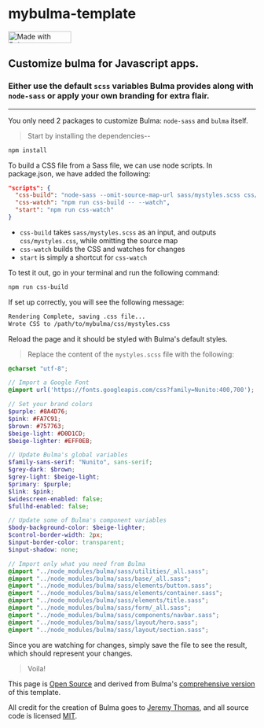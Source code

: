 # mybulma-template

<a href="https://bulma.io">
  <img
    src="https://bulma.io/images/made-with-bulma.png"
    alt="Made with Bulma"
    width="128"
    height="24">
</a>

## Customize bulma for Javascript apps.

### Either use the default `scss` variables Bulma provides along with `node-sass` or apply your own branding for extra flair.

---

You only need 2 packages to customize Bulma: `node-sass` and `bulma` itself.

> Start by installing the dependencies--

```bash
npm install
```

To build a CSS file from a Sass file, we can use node scripts. In package.json, we have added the following:

```json
"scripts": {
  "css-build": "node-sass --omit-source-map-url sass/mystyles.scss css/mystyles.css",
  "css-watch": "npm run css-build -- --watch",
  "start": "npm run css-watch"
}
```

* `css-build` takes `sass/mystyles.scss` as an input, and outputs `css/mystyles.css`, while omitting the source map
* `css-watch` builds the CSS and watches for changes
* `start` is simply a shortcut for `css-watch`

To test it out, go in your terminal and run the following command:

```bash
npm run css-build
```

If set up correctly, you will see the following message:

```bash
Rendering Complete, saving .css file...
Wrote CSS to /path/to/mybulma/css/mystyles.css
```

Reload the page and it should be styled with Bulma's default styles.

> Replace the content of the `mystyles.scss` file with the following:

```scss
@charset "utf-8";

// Import a Google Font
@import url('https://fonts.googleapis.com/css?family=Nunito:400,700');

// Set your brand colors
$purple: #8A4D76;
$pink: #FA7C91;
$brown: #757763;
$beige-light: #D0D1CD;
$beige-lighter: #EFF0EB;

// Update Bulma's global variables
$family-sans-serif: "Nunito", sans-serif;
$grey-dark: $brown;
$grey-light: $beige-light;
$primary: $purple;
$link: $pink;
$widescreen-enabled: false;
$fullhd-enabled: false;

// Update some of Bulma's component variables
$body-background-color: $beige-lighter;
$control-border-width: 2px;
$input-border-color: transparent;
$input-shadow: none;

// Import only what you need from Bulma
@import "../node_modules/bulma/sass/utilities/_all.sass";
@import "../node_modules/bulma/sass/base/_all.sass";
@import "../node_modules/bulma/sass/elements/button.sass";
@import "../node_modules/bulma/sass/elements/container.sass";
@import "../node_modules/bulma/sass/elements/title.sass";
@import "../node_modules/bulma/sass/form/_all.sass";
@import "../node_modules/bulma/sass/components/navbar.sass";
@import "../node_modules/bulma/sass/layout/hero.sass";
@import "../node_modules/bulma/sass/layout/section.sass";
```

Since you are watching for changes, simply save the file to see the result, which should represent your changes.

> Voila!

This page is [Open Source](https://creativecommons.org/licenses/by-nc-sa/4.0/) and derived from Bulma's [comprehensive version](https://bulma.io/documentation/customize/with-node-sass/) of this template.

All credit for the creation of Bulma goes to [Jeremy Thomas](https://twitter.com/jgthms), and all source code is licensed [MIT](https://opensource.org/licenses/mit-license.php).
